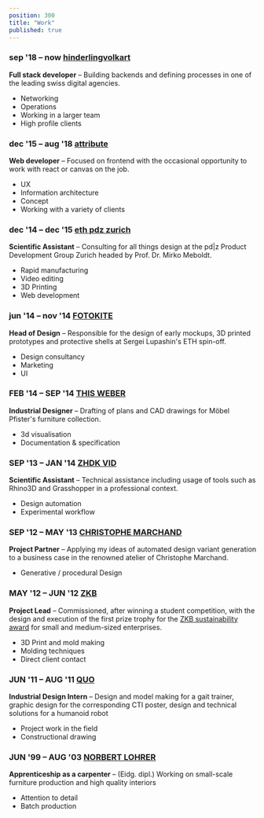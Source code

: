 ```yaml
---
position: 300
title: "Work"
published: true
---
```


### sep '18 – now **[hinderlingvolkart](https://www.hinderlingvolkart.com/)**

<span>

**Full stack developer** – Building backends and defining processes in one of the leading swiss digital agencies.  

- Networking
- Operations
- Working in a larger team
- High profile clients

</span>

### dec '15 – aug '18 **[attribute](https://www.attribute.ch)**

<span>

**Web developer** – Focused on frontend with the occasional opportunity to work with react or canvas on the job.  

- UX
- Information architecture
- Concept
- Working with a variety of clients

</span>

### dec '14 – dec '15 **[eth pdz zurich](http://www.pdz.ethz.ch/)**

<span>

**Scientific Assistant** – Consulting for all things design at the pd|z Product Development Group Zurich headed by Prof. Dr. Mirko Meboldt.
- Rapid manufacturing
- Video editing
- 3D Printing
- Web development

</span>

### jun '14 – nov '14 **[FOTOKITE](https://fotokite.com/)**

<span>

**Head of Design** – Responsible for the design of early mockups, 3D printed prototypes and protective shells at Sergei Lupashin's ETH spin-off.
- Design consultancy
- Marketing
- UI

</span>

### FEB '14 – SEP '14 **[THIS WEBER](https://www.thisweber.com/)**

<span>

**Industrial Designer** – Drafting of plans and CAD drawings for Möbel Pfister's furniture collection.
- 3d visualisation
- Documentation & specification

</span>

### SEP '13 – JAN '14 **[ZHDK VID](https://industrialdesign.zhdk.ch/)**

<span>

**Scientific Assistant** – Technical assistance including usage of tools such as Rhino3D and Grasshopper in a professional context.
- Design automation
- Experimental workflow

</span>

### SEP '12 – MAY '13 **[CHRISTOPHE MARCHAND](http://www.christophemarchand.ch/)**

<span>

**Project Partner** – Applying my ideas of automated design variant generation to a business case in the renowned atelier of Christophe Marchand.
- Generative / procedural Design

</span>

### MAY '12 – JUN '12 **[ZKB](https://www.zkb.ch)**

<span>

**Project Lead** – Commissioned, after winning a student competition, with the design and execution of the first prize trophy for the [ZKB sustainability award](https://www.zkb.ch/de/uu/sp/umwelt-mobilitaet/umweltschutz/nachhaltigkeitspreis) for small and medium-sized enterprises.
- 3D Print and mold making
- Molding techniques
- Direct client contact

</span>


### JUN '11 – AUG '11 **[QUO](https://www.quo.ch/en/)**

<span>

**Industrial Design Intern** – Design and model making for a gait trainer, graphic design for the corresponding CTI poster, design and technical solutions for a humanoid robot
- Project work in the field
- Constructional drawing

</span>

### JUN '99 – AUG '03 **[NORBERT LOHRER](https://lohrer.ch/)**

<span>

**Apprenticeship as a carpenter** – (Eidg. dipl.) Working on small-scale furniture production and high quality interiors
- Attention to detail
- Batch production

</span>
